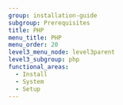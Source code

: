 ```yaml
---
group: installation-guide
subgroup: Prerequisites
title: PHP
menu_title: PHP
menu_order: 20
level3_menu_node: level3parent
level3_subgroup: php
functional_areas:
  - Install
  - System
  - Setup
---
```


